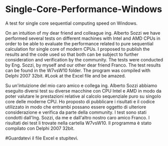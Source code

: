 # Single-Core-Performance-Windows
A test for single core sequential computing speed on Windows.

On an intuition of my dear friend and colleague ing. Alberto Sozzi we have performed several tests on different machines with Intel and AMD CPUs in order to be able to evaluate the performance related to pure sequential calculation for single core of modern CPUs. I proposed to publish the results and the code used so that both can be subject to further consideration and verification by the community.
The tests were conducted by Eng. Sozzi, by myself and our other dear friend Franco.
The test results can be found in the W7vsW10 folder. The program was compiled with Delphi 2007 32bit.
#Look at the Excel file and be amazed.

Su un'intuizione del mio caro amico e collega ing. Alberto Sozzi abbiamo eseguito diversi test su diverse macchine con CPU Intel e AMD in modo da poter valutare le prestazioni relative al calcolo sequenziale puro su singolo core delle moderne CPU. Ho proposto di pubblicare i risultati e il codice utilizzato in modo che entrambi possano essere oggetto di ulteriore considerazione e verifica da parte della community.
I test sono stati condotti dall'Ing. Sozzi, da me e dall'altro nostro caro amico Franco. 
I risultati dei test li trovate nella cartella W7vsW10. Il programma è stato compilato con Delphi 2007 32bit.

#Guardatevi il file Excel e stupitevi.
